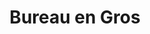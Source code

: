 ---
title: "Bureau en Gros"
url: /montreal/bureau-en-gros-rue-du-marche-central/
shop: Schreibwaren
---